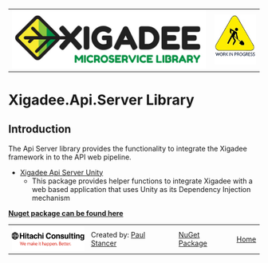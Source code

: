 <table>
<tr>
<td width="80%"><a href="../../README.md"><img src="../../docs/X2a.png" alt="Xigadee"></a></td>
<td width = "*" align="right"><img src="../../docs/smallWIP.jpg" alt="Sorry, I'm still working here" height="100"></td>
</tr>
</table>

# Xigadee.Api.Server Library

## Introduction

The Api Server library provides the functionality to integrate the Xigadee framework in to the API web pipeline.

* [Xigadee Api Server Unity](../../Xigadee.Api.Server.Unity/_docs/Introduction.md) 
	- This package provides helper functions to integrate Xigadee with a web based application that uses Unity as its Dependency Injection mechanism


**[Nuget package can be found here](https://www.nuget.org/packages/Xigadee.Api.Server)**

<table><tr> 
<td><a href="http://www.hitachiconsulting.com"><img src="../../docs/hitachi.png" alt="Hitachi Consulting" height="50"/></a></td> 
  <td>Created by: <a href="http://github.com/paulstancer">Paul Stancer</a></td>
  <td><a href="https://www.nuget.org/packages/Xigadee.Api.Server">NuGet Package</a></td>
  <td><a href="../../README.md">Home</a></td>
</tr></table>
